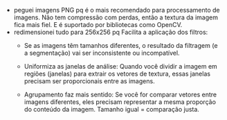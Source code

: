 - peguei imagens PNG pq é o mais recomendado para processamento de imagens. Não tem compressão com perdas, então a textura da imagem fica mais fiel. E é suportado por bibliotecas como OpenCV.
- redimensionei tudo para 256x256 pq Facilita a aplicação dos filtros:
  - Se as imagens têm tamanhos diferentes, o resultado da filtragem (e a segmentação) vai ser inconsistente ou incompatível.

  - Uniformiza as janelas de análise: Quando você dividir a imagem em regiões (janelas) para extrair os vetores de textura, essas janelas precisam ser proporcionais entre as imagens.

  - Agrupamento faz mais sentido: Se você for comparar vetores entre imagens diferentes, eles precisam representar a mesma proporção do conteúdo da imagem. Tamanho igual = comparação justa.

